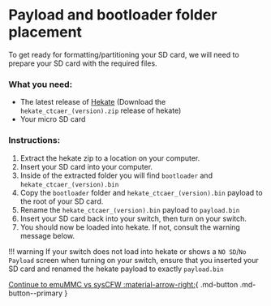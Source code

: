# Payload and bootloader folder placement

To get ready for formatting/partitioning your SD card, we will need to prepare your SD card with the required files. 

### **What you need:**
- The latest release of <a href="https://github.com/CTCaer/Hekate/releases/" target="_blank">Hekate</a> (Download the `hekate_ctcaer_(version).zip` release of hekate)
- Your micro SD card


### **Instructions:**

1. Extract the hekate zip to a location on your computer.
2. Insert your SD card into your computer.
3. Inside of the extracted folder you will find `bootloader` and `hekate_ctcaer_(version).bin`
4. Copy the `bootloader` folder and `hekate_ctcaer_(version).bin` payload to the root of your SD card.
5. Rename the `hekate_ctcaer_(version).bin` payload to `payload.bin`
6. Insert your SD card back into your switch, then turn on your switch.
7. You should now be loaded into hekate. If not, consult the warning message below.
	
!!! warning
    If your switch does not load into hekate or shows a `NO SD`/`No Payload` screen when turning on your switch, ensure that you inserted your SD card and renamed the hekate payload to exactly `payload.bin`


[Continue to emuMMC vs sysCFW :material-arrow-right:](../all/syscfw_vs_emummc.md){ .md-button .md-button--primary }
